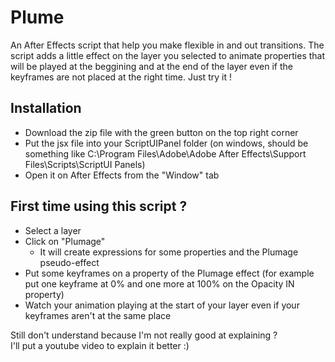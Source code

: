 # Plume
An After Effects script that help you make flexible in and out transitions.
The script adds a little effect on the layer you selected to animate properties that will be played at the beggining and at the end of the layer even if the keyframes are not placed at the right time. Just try it !

## Installation
* Download the zip file with the green button on the top right corner
* Put the jsx file into your ScriptUIPanel folder (on windows, should be something like C:\Program Files\Adobe\Adobe After Effects\Support Files\Scripts\ScriptUI Panels)
* Open it on After Effects from the "Window" tab

## First time using this script ?
* Select a layer
* Click on "Plumage"
  * It will create expressions for some properties and the Plumage pseudo-effect
* Put some keyframes on a property of the Plumage effect (for example put one keyframe at 0% and one more at 100% on the Opacity IN property)
* Watch your animation playing at the start of your layer even if your keyframes aren't at the same place

Still don't understand because I'm not really good at explaining ?  
I'll put a youtube video to explain it better :)
